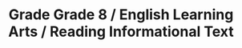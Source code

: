---
title: "Grade Grade 8 / English Learning Arts / Reading Informational Text"
subject: "ela"
grade: "8"
area: "rit"
next_steps:
  - instructions: "Ask your student to read a story and explain how the characters and plot develop the theme. Ask your student to analyze how the author uses different points of view to create effects. Have your student analyze how a modern work draws on a traditional story. "
  - instructions: "Ask your student to read articles about a topic and then write an essay that explains the topic (informative) or defends a position (argumentative). Argumentative essays should fully defend a claim against opposing views. Essays should be organized, quote credible sources, and use language specific to the task. "
  - instructions: "With your student, use a smaller cup than needed to measure the liquid for a recipe. Ask how to add fractions to get the total amount (ex: 1/4 cup + 1/4 cup + 1/4 cup = 3/4 cup)."
---